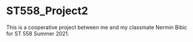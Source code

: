 # ST558_Project2
This is a cooperative project between me and my classmate Nermin Bibic for ST 558 Summer 2021.
